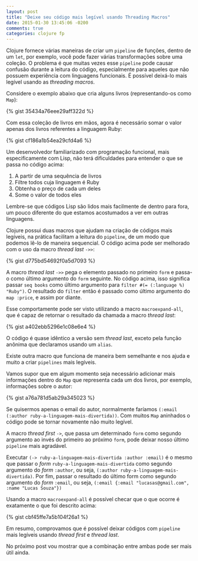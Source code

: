 ```yaml
---
layout: post
title: "Deixe seu código mais legível usando Threading Macros"
date: 2015-01-30 13:45:06 -0200
comments: true
categories: clojure fp
---
```


Clojure fornece várias maneiras de criar um `pipeline` de funções, dentro de um `let`, por exemplo, você pode fazer várias transformações sobre uma coleção. O problema é que muitas vezes esse `pipeline` pode causar confusão durante a leitura do código, especialmente para aqueles que não possuem experiência com linguagens funcionais. É possível deixá-lo mais legível usando as *threading macros*. <!-- more --> 

Considere o exemplo abaixo que cria alguns livros (representando-os como `Map`):

{% gist 35434a76eee29aff322d %}

Com essa coleção de livros em mãos, agora é necessário somar o valor apenas dos livros referentes a linguagem Ruby:

{% gist cf186a1b54ea29cfd4a6 %}

Um desenvolvedor familiarizado com programação funcional, mais especificamente com Lisp, não terá dificuldades para entender o que se passa no código acima:

1. A partir de uma sequência de livros
2. Filtre todos cuja linguagem é Ruby
3. Obtenha o preço de cada um deles
4. Some o valor de todos eles

Lembre-se que códigos Lisp são lidos mais facilmente de dentro para fora, um pouco diferente do que estamos acostumados a ver em outras linguagens.

Clojure possui duas macros que ajudam na criação de códigos mais legíveis, na prática facilitam a leitura do `pipeline`, de um modo que podemos lê-lo de maneira sequencial. O código acima pode ser melhorado com o uso da macro *thread last* `->>`:

{% gist d775bd54692f0a5d7093 %}

A macro *thread last* `->>` pega o elemento passado no primeiro `form` e passa-o como último argumento do `form` seguinte. No código acima, isso significa passar `seq books` como último argumento para `filter #(= (:language %) "Ruby")`. O resultado do `filter` então é passado como último argumento do `map :price`, e assim por diante.

Esse comportamente pode ser visto utilizando a macro `macroexpand-all`, que é capaz de retornar o resultado da chamada a macro *thread last*:

{% gist a402ebb5296e1c08e6e4 %}

O código é quase idêntico a versão sem *thread last*, exceto pela função anônima que declaramos usando um `alias`.

Existe outra macro que funciona de maneira bem semelhante e nos ajuda e muito a criar `pipelines` mais legíveis.

Vamos supor que em algum momento seja necessário adicionar mais informações dentro do `Map` que representa cada um dos livros, por exemplo, informações sobre o autor:

{% gist a76a781d5ab29a345023 %}

Se quisermos apenas o email do autor, normalmente faríamos `(:email (:author ruby-a-linguagem-mais-divertida))`. Com muitos `Map` aninhados o código pode se tornar novamente não muito legível.

A macro *thread first* `->`, que passa um determinado `form` como segundo argumento ao invés do primeiro ao próximo `form`, pode deixar nosso último `pipeline` mais agradável. 

Executar `(-> ruby-a-linguagem-mais-divertida :author :email)` é o mesmo que passar o *form* `ruby-a-linguagem-mais-divertida` como segundo argumento do *form* `:author`, ou seja, `(:author ruby-a-linguagem-mais-divertida)`. Por fim, passar o resultado do último form como segundo argumento do *form* `:email`, ou seja, `(:email {:email "lucasas@gmail.com", :name "Lucas Souza"})`


Usando a macro `macroexpand-all` é possível checar que o que ocorre é exatamente o que foi descrito acima:

{% gist cbf45ffe7a5b104f26a1 %}

Em resumo, comprovamos que é possível deixar códigos com `pipeline` mais legíveis usando *thread first* e *thread last*.

No próximo post vou mostrar que a combinação entre ambas pode ser mais útil ainda.
